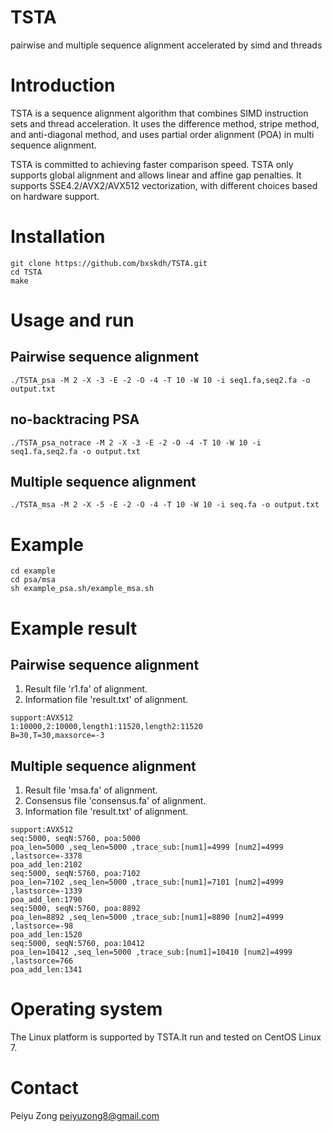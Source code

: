 # TSTA
pairwise and multiple sequence alignment accelerated by simd and threads
# Introduction
TSTA is a sequence alignment algorithm that combines SIMD instruction sets and thread acceleration. It uses the difference method, stripe method, and anti-diagonal method, and uses partial order alignment (POA) in multi sequence alignment.<br>

TSTA is committed to achieving faster comparison speed. TSTA only supports global alignment and allows linear and affine gap penalties. It supports SSE4.2/AVX2/AVX512 vectorization, with different choices based on hardware support.
# Installation
```
git clone https://github.com/bxskdh/TSTA.git
cd TSTA
make
```
# Usage and run
## Pairwise sequence alignment
`./TSTA_psa -M 2 -X -3 -E -2 -O -4 -T 10 -W 10 -i seq1.fa,seq2.fa -o output.txt`
## no-backtracing PSA
`./TSTA_psa_notrace -M 2 -X -3 -E -2 -O -4 -T 10 -W 10 -i seq1.fa,seq2.fa -o output.txt`
## Multiple sequence alignment
`./TSTA_msa -M 2 -X -5 -E -2 -O -4 -T 10 -W 10 -i seq.fa -o output.txt`
# Example
```
cd example
cd psa/msa
sh example_psa.sh/example_msa.sh
```
# Example result
## Pairwise sequence alignment
1. Result file 'r1.fa' of alignment.<br>
2. Information file 'result.txt' of alignment.
```
support:AVX512
1:10000,2:10000,length1:11520,length2:11520
B=30,T=30,maxsorce=-3
```
## Multiple sequence alignment
1. Result file 'msa.fa' of alignment.<br>
2. Consensus file 'consensus.fa' of alignment.<br>
3. Information file 'result.txt' of alignment.
```
support:AVX512
seq:5000, seqN:5760, poa:5000
poa_len=5000 ,seq_len=5000 ,trace_sub:[num1]=4999 [num2]=4999 ,lastsorce=-3378
poa_add_len:2102
seq:5000, seqN:5760, poa:7102
poa_len=7102 ,seq_len=5000 ,trace_sub:[num1]=7101 [num2]=4999 ,lastsorce=-1339
poa_add_len:1790
seq:5000, seqN:5760, poa:8892
poa_len=8892 ,seq_len=5000 ,trace_sub:[num1]=8890 [num2]=4999 ,lastsorce=-98
poa_add_len:1520
seq:5000, seqN:5760, poa:10412
poa_len=10412 ,seq_len=5000 ,trace_sub:[num1]=10410 [num2]=4999 ,lastsorce=766
poa_add_len:1341
```
# Operating system
The Linux platform is supported by TSTA.It run and tested on CentOS Linux 7.
# Contact
Peiyu Zong peiyuzong8@gmail.com
